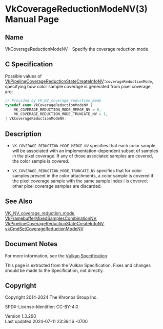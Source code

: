 # VkCoverageReductionModeNV(3) Manual Page

## Name

VkCoverageReductionModeNV - Specify the coverage reduction mode



## <a href="#_c_specification" class="anchor"></a>C Specification

Possible values of
[VkPipelineCoverageReductionStateCreateInfoNV](https://registry.khronos.org/vulkan/specs/1.3-extensions/man/html/VkPipelineCoverageReductionStateCreateInfoNV.html)::`coverageReductionMode`,
specifying how color sample coverage is generated from pixel coverage,
are:

``` c
// Provided by VK_NV_coverage_reduction_mode
typedef enum VkCoverageReductionModeNV {
    VK_COVERAGE_REDUCTION_MODE_MERGE_NV = 0,
    VK_COVERAGE_REDUCTION_MODE_TRUNCATE_NV = 1,
} VkCoverageReductionModeNV;
```

## <a href="#_description" class="anchor"></a>Description

- `VK_COVERAGE_REDUCTION_MODE_MERGE_NV` specifies that each color sample
  will be associated with an implementation-dependent subset of samples
  in the pixel coverage. If any of those associated samples are covered,
  the color sample is covered.

- `VK_COVERAGE_REDUCTION_MODE_TRUNCATE_NV` specifies that for color
  samples present in the color attachments, a color sample is covered if
  the pixel coverage sample with the same <a
  href="https://registry.khronos.org/vulkan/specs/1.3-extensions/html/vkspec.html#primsrast-multisampling-coverage-mask"
  target="_blank" rel="noopener">sample index</a> i is covered; other
  pixel coverage samples are discarded.

## <a href="#_see_also" class="anchor"></a>See Also

[VK_NV_coverage_reduction_mode](https://registry.khronos.org/vulkan/specs/1.3-extensions/man/html/VK_NV_coverage_reduction_mode.html),
[VkFramebufferMixedSamplesCombinationNV](https://registry.khronos.org/vulkan/specs/1.3-extensions/man/html/VkFramebufferMixedSamplesCombinationNV.html),
[VkPipelineCoverageReductionStateCreateInfoNV](https://registry.khronos.org/vulkan/specs/1.3-extensions/man/html/VkPipelineCoverageReductionStateCreateInfoNV.html),
[vkCmdSetCoverageReductionModeNV](https://registry.khronos.org/vulkan/specs/1.3-extensions/man/html/vkCmdSetCoverageReductionModeNV.html)

## <a href="#_document_notes" class="anchor"></a>Document Notes

For more information, see the <a
href="https://registry.khronos.org/vulkan/specs/1.3-extensions/html/vkspec.html#VkCoverageReductionModeNV"
target="_blank" rel="noopener">Vulkan Specification</a>

This page is extracted from the Vulkan Specification. Fixes and changes
should be made to the Specification, not directly.

## <a href="#_copyright" class="anchor"></a>Copyright

Copyright 2014-2024 The Khronos Group Inc.

SPDX-License-Identifier: CC-BY-4.0

Version 1.3.290  
Last updated 2024-07-11 23:39:16 -0700
